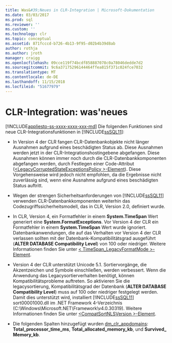 ```yaml
---
title: Was&#39;Neues in CLR-Integration | Microsoft-Dokumentation
ms.date: 03/03/2017
ms.prod: sql
ms.reviewer: ''
ms.custom: ''
ms.technology: clr
ms.topic: conceptual
ms.assetid: 871fcccd-b726-4b13-9f95-d02b4b39d8ab
author: rothja
ms.author: jroth
manager: craigg
ms.openlocfilehash: 09cce119f74bcdf858887078c0a78046dedde7d2
ms.sourcegitcommit: 9c6a37175296144464ffea815f371c024fce7032
ms.translationtype: MT
ms.contentlocale: de-DE
ms.lasthandoff: 11/15/2018
ms.locfileid: "51677979"
---
```

# <a name="clr-integration---what39s-new"></a>CLR-Integration: was&#39;neues
[!INCLUDE[appliesto-ss-xxxx-xxxx-xxx-md](../../includes/appliesto-ss-xxxx-xxxx-xxx-md.md)]
  Die folgenden Funktionen sind neue CLR-Integrationsfunktionen in [!INCLUDE[ssSQL11](../../includes/sssql11-md.md)]:  
  
-   In Version 4 der CLR fangen CLR-Datenbankobjekte nicht länger Ausnahmen aufgrund eines beschädigten Status ab. Diese Ausnahmen werden jetzt in der CLR-Integrationshostingebene abgefangen. Diese Ausnahmen können immer noch durch die CLR-Datenbankkomponenten abgefangen werden, durch Festlegen einer Code-Attribut ([\<LegacyCorruptedStateExceptionsPolicy >-Element](https://go.microsoft.com/fwlink/?LinkId=204954)). Diese Vorgehensweise wird jedoch nicht empfohlen, da die Ergebnisse nicht zuverlässig sind, wenn eine Ausnahme aufgrund eines beschädigten Status auftritt.  
  
-   Wegen der strengen Sicherheitsanforderungen von [!INCLUDE[ssSQL11](../../includes/sssql11-md.md)] verwenden CLR-Datenbankkomponenten weiterhin das Codezugriffssicherheitsmodell, das in CLR, Version 2.0, definiert wurde.  
  
-   In CLR, Version 4, ein Formatfehler in einem **System.TimeSpan** Wert generiert eine **System.FormatExceptions**. Vor Version 4 der CLR ein Formatfehler in einem **System.TimeSpan** Wert wurde ignoriert. Datenbankanwendungen, die auf das Verhalten vor Version 4 der CLR verlassen sollten mit der Datenbank-Kompatibilitätsgrad ausgeführt (**ALTER DATABASE Compatibility Level**) von 100 oder niedriger. Weitere Informationen finden Sie unter [< TimeSpan_LegacyFormatMode >-Element](https://go.microsoft.com/fwlink/?LinkId=205109).  
  
-   Version 4 der CLR unterstützt Unicode 5.1. Sortiervorgänge, die Akzentzeichen und Symbole einschließen, werden verbessert. Wenn die Anwendung das Legacysortierverhalten benötigt, können Kompatibilitätsprobleme auftreten. So aktivieren Sie die legacysortierung, Kompatibilitätsgrad der Datenbank (**ALTER DATABASE Compatibility Level**) muss auf 100 oder niedriger festgelegt werden. Damit dies unterstützt wird, installiert [!INCLUDE[ssSQL11](../../includes/sssql11-md.md)] sort00001000.dll im .NET Framework 4-Verzeichnis (C:\Windows\Microsoft.NET\Framework\v4.0.30319). Weitere Informationen finden Sie unter [ \<CompatSortNLSVersion >-Element](https://go.microsoft.com/fwlink/?LinkId=205110).  
  
-   Die folgenden Spalten hinzugefügt wurden [dm_clr_appdomains](../../relational-databases/system-dynamic-management-views/sys-dm-clr-appdomains-transact-sql.md): **Total_processor_time_ms**, **Total_allocated_memory_kb**, und **Survived_ Memory_kb**.  
  
  
